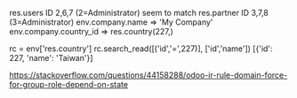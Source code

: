 res.users ID 2,6,7 (2=Administrator) seem to match res.partner ID 3,7,8 (3=Administrator)
env.company.name => 'My Company'
env.company.country_id => res.country(227,)

rc = env['res.country']
rc.search_read([('id','=',227)], ['id','name'])
[{'id': 227, 'name': 'Taiwan'}]

https://stackoverflow.com/questions/44158288/odoo-ir-rule-domain-force-for-group-role-depend-on-state
